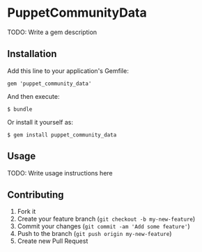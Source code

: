 # PuppetCommunityData

TODO: Write a gem description

## Installation

Add this line to your application's Gemfile:

    gem 'puppet_community_data'

And then execute:

    $ bundle

Or install it yourself as:

    $ gem install puppet_community_data

## Usage

TODO: Write usage instructions here

## Contributing

1. Fork it
2. Create your feature branch (`git checkout -b my-new-feature`)
3. Commit your changes (`git commit -am 'Add some feature'`)
4. Push to the branch (`git push origin my-new-feature`)
5. Create new Pull Request
